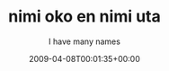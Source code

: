 ---
title: 'nimi oko en nimi uta'
posts: 11
hash: 'P8r8m1QG'
author: 'I have many names'
date: 2009-04-08T00:01:35+00:00
sources:
  - https://tokipona.yahoogroups.narkive.com/P8r8m1QG
---